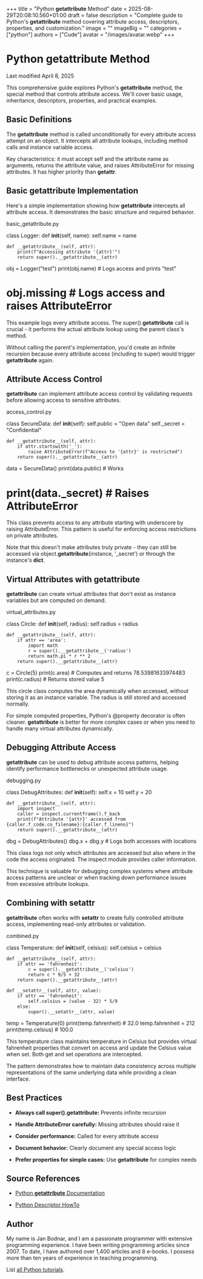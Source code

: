 +++
title = "Python __getattribute__ Method"
date = 2025-08-29T20:08:10.560+01:00
draft = false
description = "Complete guide to Python's __getattribute__ method covering attribute access, descriptors, properties, and customization."
image = ""
imageBig = ""
categories = ["python"]
authors = ["Cude"]
avatar = "/images/avatar.webp"
+++

# Python __getattribute__ Method

Last modified April 8, 2025

This comprehensive guide explores Python's __getattribute__ method,
the special method that controls attribute access. We'll cover basic usage,
inheritance, descriptors, properties, and practical examples.

## Basic Definitions

The __getattribute__ method is called unconditionally for every
attribute access attempt on an object. It intercepts all attribute lookups,
including method calls and instance variable access.

Key characteristics: it must accept self and the attribute name as
arguments, returns the attribute value, and raises AttributeError
for missing attributes. It has higher priority than __getattr__.

## Basic __getattribute__ Implementation

Here's a simple implementation showing how __getattribute__
intercepts all attribute access. It demonstrates the basic structure and
required behavior.

basic_getattribute.py
  

class Logger:
    def __init__(self, name):
        self.name = name
    
    def __getattribute__(self, attr):
        print(f"Accessing attribute '{attr}'")
        return super().__getattribute__(attr)

obj = Logger("test")
print(obj.name)  # Logs access and prints "test"
# obj.missing     # Logs access and raises AttributeError

This example logs every attribute access. The super().__getattribute__
call is crucial - it performs the actual attribute lookup using the parent
class's method.

Without calling the parent's implementation, you'd create an infinite recursion
because every attribute access (including to super) would trigger
__getattribute__ again.

## Attribute Access Control

__getattribute__ can implement attribute access control by
validating requests before allowing access to sensitive attributes.

access_control.py
  

class SecureData:
    def __init__(self):
        self.public = "Open data"
        self._secret = "Confidential"
    
    def __getattribute__(self, attr):
        if attr.startswith('_'):
            raise AttributeError(f"Access to '{attr}' is restricted")
        return super().__getattribute__(attr)

data = SecureData()
print(data.public)  # Works
# print(data._secret)  # Raises AttributeError

This class prevents access to any attribute starting with underscore by raising
AttributeError. This pattern is useful for enforcing access
restrictions on private attributes.

Note that this doesn't make attributes truly private - they can still be accessed
via object.__getattribute__(instance, '_secret') or through the
instance's __dict__.

## Virtual Attributes with __getattribute__

__getattribute__ can create virtual attributes that don't exist as
instance variables but are computed on demand.

virtual_attributes.py
  

class Circle:
    def __init__(self, radius):
        self.radius = radius
    
    def __getattribute__(self, attr):
        if attr == 'area':
            import math
            r = super().__getattribute__('radius')
            return math.pi * r ** 2
        return super().__getattribute__(attr)

c = Circle(5)
print(c.area)  # Computes and returns 78.53981633974483
print(c.radius)  # Returns stored value 5

This circle class computes the area dynamically when accessed, without storing
it as an instance variable. The radius is still stored and accessed normally.

For simple computed properties, Python's @property decorator is
often cleaner. __getattribute__ is better for more complex cases
or when you need to handle many virtual attributes dynamically.

## Debugging Attribute Access

__getattribute__ can be used to debug attribute access patterns,
helping identify performance bottlenecks or unexpected attribute usage.

debugging.py
  

class DebugAttributes:
    def __init__(self):
        self.x = 10
        self.y = 20
    
    def __getattribute__(self, attr):
        import inspect
        caller = inspect.currentframe().f_back
        print(f"Attribute '{attr}' accessed from {caller.f_code.co_filename}:{caller.f_lineno}")
        return super().__getattribute__(attr)

dbg = DebugAttributes()
dbg.x + dbg.y  # Logs both accesses with locations

This class logs not only which attributes are accessed but also where in the
code the access originated. The inspect module provides caller
information.

This technique is valuable for debugging complex systems where attribute access
patterns are unclear or when tracking down performance issues from excessive
attribute lookups.

## Combining with __setattr__

__getattribute__ often works with __setattr__ to
create fully controlled attribute access, implementing read-only attributes or
validation.

combined.py
  

class Temperature:
    def __init__(self, celsius):
        self.celsius = celsius
    
    def __getattribute__(self, attr):
        if attr == 'fahrenheit':
            c = super().__getattribute__('celsius')
            return c * 9/5 + 32
        return super().__getattribute__(attr)
    
    def __setattr__(self, attr, value):
        if attr == 'fahrenheit':
            self.celsius = (value - 32) * 5/9
        else:
            super().__setattr__(attr, value)

temp = Temperature(0)
print(temp.fahrenheit)  # 32.0
temp.fahrenheit = 212
print(temp.celsius)     # 100.0

This temperature class maintains temperature in Celsius but provides virtual
fahrenheit properties that convert on access and update the Celsius value when
set. Both get and set operations are intercepted.

The pattern demonstrates how to maintain data consistency across multiple
representations of the same underlying data while providing a clean interface.

## Best Practices

- **Always call super().__getattribute__:** Prevents infinite recursion

- **Handle AttributeError carefully:** Missing attributes should raise it

- **Consider performance:** Called for every attribute access

- **Document behavior:** Clearly document any special access logic

- **Prefer properties for simple cases:** Use __getattribute__ for complex needs

## Source References

- [Python __getattribute__ Documentation](https://docs.python.org/3/reference/datamodel.html#object.__getattribute__)

- [Python Descriptor HowTo](https://docs.python.org/3/howto/descriptor.html)

## Author

My name is Jan Bodnar, and I am a passionate programmer with extensive
programming experience. I have been writing programming articles since 2007.
To date, I have authored over 1,400 articles and 8 e-books. I possess more
than ten years of experience in teaching programming.

List [all Python tutorials](/python/).